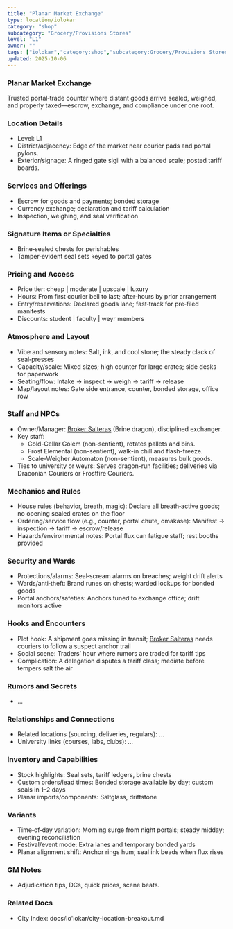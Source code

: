 ```yaml
---
title: "Planar Market Exchange"
type: location/iolokar
category: "shop"
subcategory: "Grocery/Provisions Stores"
level: "L1"
owner: ""
tags: ["iolokar","category:shop","subcategory:Grocery/Provisions Stores","level:L1"]
updated: 2025-10-06
---
```

### Planar Market Exchange

Trusted portal‑trade counter where distant goods arrive sealed, weighed, and properly taxed—escrow, exchange, and compliance under one roof.

### Location Details

- Level: L1
- District/adjacency: Edge of the market near courier pads and portal pylons.
- Exterior/signage: A ringed gate sigil with a balanced scale; posted tariff boards.

### Services and Offerings

- Escrow for goods and payments; bonded storage
- Currency exchange; declaration and tariff calculation
- Inspection, weighing, and seal verification

### Signature Items or Specialties

- Brine‑sealed chests for perishables
- Tamper‑evident seal sets keyed to portal gates

### Pricing and Access

- Price tier: cheap | moderate | upscale | luxury
- Hours: From first courier bell to last; after‑hours by prior arrangement
- Entry/reservations: Declared goods lane; fast‑track for pre‑filed manifests
- Discounts: student | faculty | weyr members

### Atmosphere and Layout

- Vibe and sensory notes: Salt, ink, and cool stone; the steady clack of seal‑presses
- Capacity/scale: Mixed sizes; high counter for large crates; side desks for paperwork
- Seating/flow: Intake → inspect → weigh → tariff → release
- Map/layout notes: Gate side entrance, counter, bonded storage, office row

### Staff and NPCs

- Owner/Manager: [Broker Salteras](../People/broker-salteras.md) (Brine dragon), disciplined exchanger.
- Key staff:
  - Cold-Cellar Golem (non-sentient), rotates pallets and bins.
  - Frost Elemental (non-sentient), walk-in chill and flash-freeze.
  - Scale-Weigher Automaton (non-sentient), measures bulk goods.
- Ties to university or weyrs: Serves dragon-run facilities; deliveries via Draconian Couriers or Frostfire Couriers.

### Mechanics and Rules

- House rules (behavior, breath, magic): Declare all breath‑active goods; no opening sealed crates on the floor
- Ordering/service flow (e.g., counter, portal chute, omakase): Manifest → inspection → tariff → escrow/release
- Hazards/environmental notes: Portal flux can fatigue staff; rest booths provided

### Security and Wards

- Protections/alarms: Seal‑scream alarms on breaches; weight drift alerts
- Wards/anti‑theft: Brand runes on chests; warded lockups for bonded goods
- Portal anchors/safeties: Anchors tuned to exchange office; drift monitors active

### Hooks and Encounters

- Plot hook: A shipment goes missing in transit; [Broker Salteras](../People/broker-salteras.md) needs couriers to follow a suspect anchor trail
- Social scene: Traders’ hour where rumors are traded for tariff tips
- Complication: A delegation disputes a tariff class; mediate before tempers salt the air

### Rumors and Secrets

- ...

### Relationships and Connections

- Related locations (sourcing, deliveries, regulars): ...
- University links (courses, labs, clubs): ...

### Inventory and Capabilities

- Stock highlights: Seal sets, tariff ledgers, brine chests
- Custom orders/lead times: Bonded storage available by day; custom seals in 1–2 days
- Planar imports/components: Saltglass, driftstone

### Variants

- Time‑of‑day variation: Morning surge from night portals; steady midday; evening reconciliation
- Festival/event mode: Extra lanes and temporary bonded yards
- Planar alignment shift: Anchor rings hum; seal ink beads when flux rises

### GM Notes

- Adjudication tips, DCs, quick prices, scene beats.

### Related Docs

- City Index: docs/Io'lokar/city-location-breakout.md

